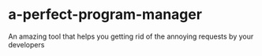 a-perfect-program-manager
=========================

An amazing tool that helps you getting rid of the annoying requests by your developers
